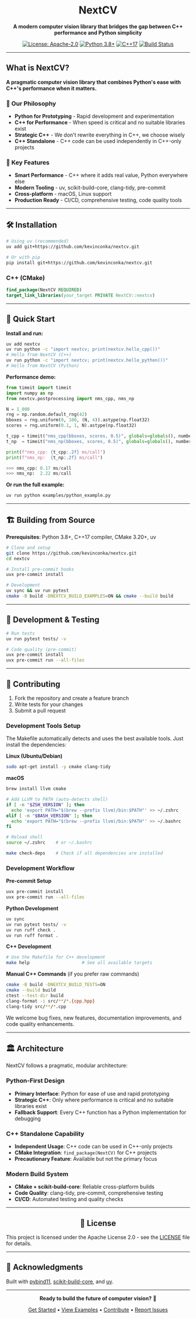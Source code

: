 <div align="center">

# NextCV

</div>

<div align="center">

**A modern computer vision library that bridges the gap between C++ performance and Python simplicity**

[![License: Apache-2.0](https://img.shields.io/badge/License-Apache--2.0-blue.svg)](https://opensource.org/licenses/Apache-2.0)
[![Python 3.8+](https://img.shields.io/badge/python-3.8+-blue.svg)](https://www.python.org/downloads/)
[![C++17](https://img.shields.io/badge/C++-17-blue.svg)](https://en.cppreference.com/w/cpp/17)
[![Build Status](https://github.com/kevinconka/nextcv/workflows/CI/badge.svg)](https://github.com/kevinconka/nextcv/actions)

</div>

---

## What is NextCV?

**A pragmatic computer vision library that combines Python's ease with C++'s performance when it matters.**

### 🎯 Our Philosophy

- **Python for Prototyping** - Rapid development and experimentation
- **C++ for Performance** - When speed is critical and no suitable libraries exist
- **Strategic C++** - We don't rewrite everything in C++, we choose wisely
- **C++ Standalone** - C++ code can be used independently in C++-only projects

### 🚀 Key Features

- **Smart Performance** - C++ where it adds real value, Python everywhere else
- **Modern Tooling** - uv, scikit-build-core, clang-tidy, pre-commit
- **Cross-platform** - macOS, Linux support
- **Production Ready** - CI/CD, comprehensive testing, code quality tools

---

## 🛠️ Installation

```bash
# Using uv (recommended)
uv add git+https://github.com/kevinconka/nextcv.git

# Or with pip
pip install git+https://github.com/kevinconka/nextcv.git
```

### C++ (CMake)

```cmake
find_package(NextCV REQUIRED)
target_link_libraries(your_target PRIVATE NextCV::nextcv)
```

---

## 🎯 Quick Start

**Install and run:**
```bash
uv add nextcv
uv run python -c "import nextcv; print(nextcv.hello_cpp())"
# Hello from NextCV (C++)
uv run python -c "import nextcv; print(nextcv.hello_python())"
# Hello from NextCV (Python)
```

**Performance demo:**
```python
from timeit import timeit
import numpy as np
from nextcv.postprocessing import nms_cpp, nms_np

N = 1_000
rng = np.random.default_rng(42)
bboxes = rng.uniform(0, 100, (N, 4)).astype(np.float32)
scores = rng.uniform(0.1, 1, N).astype(np.float32)

t_cpp = timeit("nms_cpp(bboxes, scores, 0.5)", globals=globals(), number=100)
t_np  = timeit("nms_np(bboxes, scores, 0.5)", globals=globals(), number=100)

print(f"nms_cpp: {t_cpp:.2f} ms/call")
print(f"nms_np:  {t_np:.2f} ms/call")

>>> nms_cpp: 0.17 ms/call
>>> nms_np:  2.22 ms/call
```

**Or run the full example:**
```bash
uv run python examples/python_example.py
```

---

## 🏗️ Building from Source

**Prerequisites**: Python 3.8+, C++17 compiler, CMake 3.20+, uv

```bash
# Clone and setup
git clone https://github.com/kevinconka/nextcv.git
cd nextcv

# Install pre-commit hooks
uvx pre-commit install

# Development
uv sync && uv run pytest
cmake -B build -DNEXTCV_BUILD_EXAMPLES=ON && cmake --build build
```

---

## 🧪 Development & Testing

```bash
# Run tests
uv run pytest tests/ -v

# Code quality (pre-commit)
uvx pre-commit install
uvx pre-commit run --all-files
```

---

## 🤝 Contributing

1. Fork the repository and create a feature branch
2. Write tests for your changes
3. Submit a pull request

### Development Tools Setup

The Makefile automatically detects and uses the best available tools. Just install the dependencies:

**Linux (Ubuntu/Debian)**
```bash
sudo apt-get install -y cmake clang-tidy
```

**macOS**
```bash
brew install llvm cmake

# Add LLVM to PATH (auto-detects shell)
if [ -n "$ZSH_VERSION" ]; then
  echo 'export PATH="$(brew --prefix llvm)/bin:$PATH"' >> ~/.zshrc
elif [ -n "$BASH_VERSION" ]; then
  echo 'export PATH="$(brew --prefix llvm)/bin:$PATH"' >> ~/.bashrc
fi

# Reload shell
source ~/.zshrc    # or ~/.bashrc

make check-deps    # Check if all dependencies are installed
```

### Development Workflow

**Pre-commit Setup**
```bash
uvx pre-commit install
uvx pre-commit run --all-files
```

**Python Development**
```bash
uv sync
uv run pytest tests/ -v
uv run ruff check .
uv run ruff format .
```

**C++ Development**
```bash
# Use the Makefile for C++ development
make help                    # See all available targets
```

**Manual C++ Commands** (if you prefer raw commands)
```bash
cmake -B build -DNEXTCV_BUILD_TESTS=ON
cmake --build build
ctest --test-dir build
clang-format -i src/**/*.{cpp,hpp}
clang-tidy src/**/*.cpp
```

We welcome bug fixes, new features, documentation improvements, and code quality enhancements.

---

## 🏛️ Architecture

NextCV follows a pragmatic, modular architecture:

### **Python-First Design**
- **Primary Interface**: Python for ease of use and rapid prototyping
- **Strategic C++**: Only where performance is critical and no suitable libraries exist
- **Fallback Support**: Every C++ function has a Python implementation for debugging

### **C++ Standalone Capability**
- **Independent Usage**: C++ code can be used in C++-only projects
- **CMake Integration**: `find_package(NextCV)` for C++ projects
- **Precautionary Feature**: Available but not the primary focus

### **Modern Build System**
- **CMake + scikit-build-core**: Reliable cross-platform builds
- **Code Quality**: clang-tidy, pre-commit, comprehensive testing
- **CI/CD**: Automated testing and quality checks

---

<div align="center">

## 📄 License

</div>

This project is licensed under the Apache License 2.0 - see the [LICENSE](LICENSE) file for details.

---

## 🙏 Acknowledgments

Built with [pybind11](https://github.com/pybind/pybind11), [scikit-build-core](https://github.com/scikit-build/scikit-build-core), and [uv](https://github.com/astral-sh/uv).

---

<div align="center">

**Ready to build the future of computer vision?** 🚀

[Get Started](#-quick-start) • [View Examples](examples/) • [Contribute](#-contributing) • [Report Issues](https://github.com/kevinconka/nextcv/issues)

</div>
